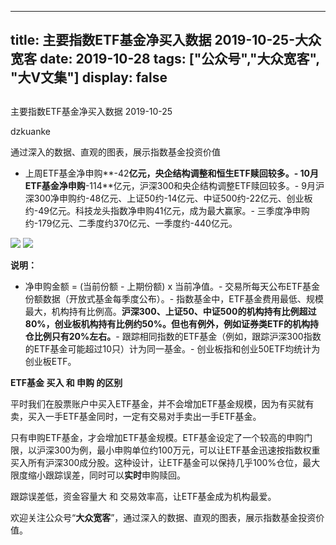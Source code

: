 
---
title:   主要指数ETF基金净买入数据 2019-10-25-大众宽客
date: 2019-10-28
tags: ["公众号","大众宽客", "大V文集"]
display: false
---


## 



主要指数ETF基金净买入数据 2019-10-25




dzkuanke




通过深入的数据、直观的图表，展示指数基金投资价值

- 上周ETF基金净申购**-42**亿元，央企结构调整和恒生ETF赎回较多。- 10月ETF基金净申购**-114**亿元，沪深300和央企结构调整ETF赎回较多。- 9月沪深300净申购约-48亿元、上证50约-14亿元、中证500约-22亿元、创业板约-49亿元。科技龙头指数净申购41亿元，成为最大赢家。- 三季度净申购约-179亿元、二季度约370亿元、一季度约-440亿元。




<img class="rich_pages js_insertlocalimg" data-ratio="1.2505643340857788" data-s="300,640" src="https://mmbiz.qpic.cn/mmbiz_png/PKw3FQPmhIiaUgFBtDMWeKKYxXKz6tybshpEwk83oFj1ic4XQ84hy8VOWMhOiafX5Mp9RD7LhXur2ybicpsYIHuwmg/640?wx_fmt=png" data-type="png" data-w="886" style="text-align: center;white-space: normal;"/>



<img class="rich_pages js_insertlocalimg" data-ratio="1.2249443207126949" data-s="300,640" src="https://mmbiz.qpic.cn/mmbiz_png/PKw3FQPmhIiaUgFBtDMWeKKYxXKz6tybshDLRWGbNSgsydbNqE0v9OT1on6nMes1IhmvdL6MZz0ib1o9HYITJF8w/640?wx_fmt=png" data-type="png" data-w="898" style=""/>



**说明：**
- 净申购金额 = (当前份额 - 上期份额) x 当前净值。- 交易所每天公布ETF基金份额数据（开放式基金每季度公布）。- 指数基金中，ETF基金费用最低、规模最大，机构持有比例高。**沪深300、上证50、中证500的机构持有比例超过80%，创业板机构持有比例约50%。但也有例外，例如证券类ETF的机构持仓比例只有20%左右。**- 跟踪相同指数的ETF基金（例如，跟踪沪深300指数的ETF基金可能超过10只）计为同一基金。- 创业板指和创业50ETF均统计为创业板ETF。






**ETF基金 买入 和 申购 的区别**



平时我们在股票账户中买入ETF基金，并不会增加ETF基金规模，因为有买就有卖，买入一手ETF基金同时，一定有交易对手卖出一手ETF基金。



只有申购ETF基金，才会增加ETF基金规模。ETF基金设定了一个较高的申购门限，以沪深300为例，最小申购单位约100万元，可以让ETF基金迅速按指数权重买入所有沪深300成分股。这种设计，让ETF基金可以保持几乎100%仓位，最大限度缩小跟踪误差，同时可以**实时**申购赎回。



跟踪误差低，资金容量大&nbsp;和 交易效率高，让ETF基金成为机构最爱。





欢迎关注公众号“**大众宽客**”，通过深入的数据、直观的图表，展示指数基金投资价值。








